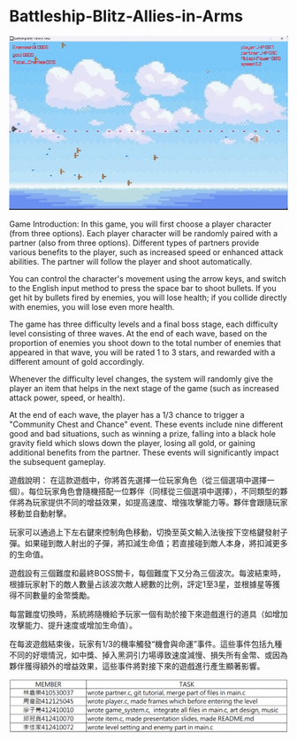 # Battleship-Blitz-Allies-in-Arms

![image](https://github.com/Bajina3333/Battleship-Blitz-Allies-in-Arms/blob/main/img/part%20(1).gif)

Game Introduction:
In this game, you will first choose a player character (from three options). Each player character will be randomly paired with a partner (also from three options). Different types of partners provide various benefits to the player, such as increased speed or enhanced attack abilities. The partner will follow the player and shoot automatically.

You can control the character's movement using the arrow keys, and switch to the English input method to press the space bar to shoot bullets. If you get hit by bullets fired by enemies, you will lose health; if you collide directly with enemies, you will lose even more health.

The game has three difficulty levels and a final boss stage, each difficulty level consisting of three waves. At the end of each wave, based on the proportion of enemies you shoot down to the total number of enemies that appeared in that wave, you will be rated 1 to 3 stars, and rewarded with a different amount of gold accordingly.

Whenever the difficulty level changes, the system will randomly give the player an item that helps in the next stage of the game (such as increased attack power, speed, or health).

At the end of each wave, the player has a 1/3 chance to trigger a "Community Chest and Chance" event. These events include nine different good and bad situations, such as winning a prize, falling into a black hole gravity field which slows down the player, losing all gold, or gaining additional benefits from the partner. These events will significantly impact the subsequent gameplay.

遊戲說明：
在這款遊戲中，你將首先選擇一位玩家角色（從三個選項中選擇一個）。每位玩家角色會隨機搭配一位夥伴（同樣從三個選項中選擇），不同類型的夥伴將為玩家提供不同的增益效果，如提高速度、增強攻擊能力等。夥伴會跟隨玩家移動並自動射擊。

玩家可以通過上下左右鍵來控制角色移動，切換至英文輸入法後按下空格鍵發射子彈。如果碰到敵人射出的子彈，將扣減生命值；若直接碰到敵人本身，將扣減更多的生命值。

遊戲設有三個難度和最終BOSS關卡，每個難度下又分為三個波次。每波結束時，根據玩家射下的敵人數量占該波次敵人總數的比例，評定1至3星，並根據星等獲得不同數量的金幣獎勵。

每當難度切換時，系統將隨機給予玩家一個有助於接下來遊戲進行的道具（如增加攻擊能力、提升速度或增加生命值）。

在每波遊戲結束後，玩家有1/3的機率觸發“機會與命運”事件。這些事件包括九種不同的好壞情況，如中獎、掉入黑洞引力場導致速度減慢、損失所有金幣、或因為夥伴獲得額外的增益效果，這些事件將對接下來的遊戲進行產生顯著影響。

![image](https://github.com/Bajina3333/Battleship-Blitz-Allies-in-Arms/blob/main/img/task.png)

